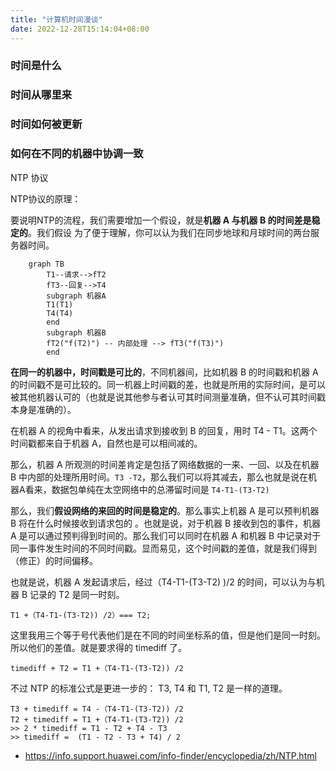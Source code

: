 ```yaml
---
title: "计算机时间漫谈"
date: 2022-12-28T15:14:04+08:00
---
```


### 时间是什么

### 时间从哪里来

### 时间如何被更新

### 如何在不同的机器中协调一致
NTP 协议

NTP协议的原理：


要说明NTP的流程，我们需要增加一个假设，就是**机器 A 与机器 B 的时间差是稳定的**。我们假设
为了便于理解，你可以认为我们在同步地球和月球时间的两台服务器时间。

```mermaid
    graph TB
        T1--请求-->fT2
        fT3--回复-->T4
        subgraph 机器A
        T1(T1)
        T4(T4)
        end
        subgraph 机器B
        fT2("f(T2)") -- 内部处理 --> fT3("f(T3)") 
        end
```
**在同一的机器中，时间戳是可比的**，不同机器间，比如机器 B 的时间戳和机器 A 的时间戳不是可比较的。同一机器上时间戳的差，也就是所用的实际时间，是可以被其他机器认可的（也就是说其他参与者认可其时间测量准确，但不认可其时间戳本身是准确的）。


在机器 A 的视角中看来，从发出请求到接收到 B 的回复，用时 T4 - T1。这两个时间戳都来自于机器 A，自然也是可以相间减的。

那么，机器 A 所观测的时间差肯定是包括了网络数据的一来、一回、以及在机器 B 中内部的处理所用时间。`T3 -T2`，那么我们可以将其减去，那么也就是说在机器A看来，数据包单纯在太空网络中的总滞留时间是 `T4-T1-(T3-T2)` 

那么，我们**假设网络的来回的时间是稳定的**。那么事实上机器 A 是可以预判机器 B 将在什么时候接收到请求包的 。也就是说，对于机器 B 接收到包的事件，机器 A 是可以通过预判得到时间的。那么我们可以同时在机器 A 和机器 B 中记录对于同一事件发生时间的不同时间戳。显而易见，这个时间戳的差值，就是我们得到（修正）的时间偏移。

也就是说，机器 A 发起请求后，经过（T4-T1-(T3-T2) )/2 的时间，可以认为与机器 B 记录的 T2 是同一时刻。
```
T1 +（T4-T1-(T3-T2)) /2）=== T2;
```
这里我用三个等于号代表他们是在不同的时间坐标系的值，但是他们是同一时刻。所以他们的差值。就是要求得的 timediff 了。
```
timediff + T2 = T1 +（T4-T1-(T3-T2)) /2
```
不过 NTP 的标准公式是更进一步的： T3, T4 和 T1, T2 是一样的道理。
```
T3 + timediff = T4 -（T4-T1-(T3-T2)) /2
T2 + timediff = T1 +（T4-T1-(T3-T2)) /2
>> 2 * timediff = T1 - T2 + T4 - T3
>> timediff =  (T1 - T2 - T3 + T4) / 2
```


* https://info.support.huawei.com/info-finder/encyclopedia/zh/NTP.html
